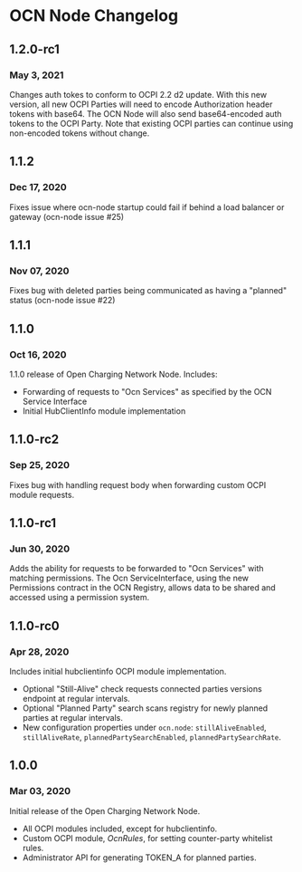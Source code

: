 # OCN Node Changelog

## 1.2.0-rc1
### May 3, 2021

Changes auth tokes to conform to OCPI 2.2 d2 update. With this new version,
all new OCPI Parties will need to encode Authorization header tokens with base64.
The OCN Node will also send base64-encoded auth tokens to the OCPI Party.
Note that existing OCPI parties can continue using non-encoded tokens
without change.

## 1.1.2
### Dec 17, 2020

Fixes issue where ocn-node startup could fail if behind a load balancer or gateway (ocn-node issue #25)

## 1.1.1
### Nov 07, 2020

Fixes bug with deleted parties being communicated as having a "planned" status (ocn-node issue #22)

## 1.1.0
### Oct 16, 2020

1.1.0 release of Open Charging Network Node. Includes:

- Forwarding of requests to "Ocn Services" as specified by the OCN Service Interface
- Initial HubClientInfo module implementation

## 1.1.0-rc2
### Sep 25, 2020

Fixes bug with handling request body when forwarding custom OCPI module requests.

## 1.1.0-rc1 
### Jun 30, 2020

Adds the ability for requests to be forwarded to "Ocn Services" with matching permissions. The
Ocn ServiceInterface, using the new Permissions contract in the OCN Registry, allows data to be
shared and accessed using a permission system.

## 1.1.0-rc0 
### Apr 28, 2020

Includes initial hubclientinfo OCPI module implementation.
- Optional "Still-Alive" check requests connected parties versions endpoint at regular intervals.
- Optional "Planned Party" search scans registry for newly planned parties at regular intervals.
- New configuration properties under `ocn.node`: `stillAliveEnabled`, `stillAliveRate`, 
  `plannedPartySearchEnabled`, `plannedPartySearchRate`.
      
## 1.0.0
### Mar 03, 2020

Initial release of the Open Charging Network Node.
- All OCPI modules included, except for hubclientinfo.
- Custom OCPI module, *OcnRules*, for setting counter-party whitelist rules.
- Administrator API for generating TOKEN_A for planned parties.